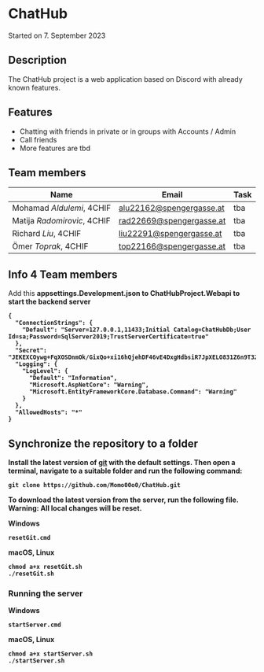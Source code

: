 # ChatHub

Started on 7. September 2023

## Description
The ChatHub project is a web application based on Discord with already known features.

## Features
* Chatting with friends in private or in groups with Accounts / Admin
* Call friends
* More features are tbd

## Team members
| Name                        | Email                    | Task   | 
| --------------------------- | ------------------------ | ------ |
| Mohamad *Aldulemi*, 4CHIF   | alu22162@spengergasse.at | tba    |
| Matija *Radomirovic*, 4CHIF | rad22669@spengergasse.at | tba    |
| Richard *Liu*, 4CHIF        | liu22291@spengergasse.at | tba    |
| Ömer *Toprak*, 4CHIF        | top22166@spengergasse.at | tba    |

## Info 4 Team members
Add this <strong> appsettings.Development.json to ChatHubProject.Webapi to start the backend server
```
{
  "ConnectionStrings": {
    "Default": "Server=127.0.0.1,11433;Initial Catalog=ChatHubDb;User Id=sa;Password=SqlServer2019;TrustServerCertificate=true"
  },
  "Secret": "JEKEXCOywg+FqXOSDnmOk/GixQo+xi16hQjehDF46vE4DxgHdbsiR7JpXELO831Z6n9T32mgqc4W4S2sjtNESeHNp4KyYMPcclsyhDuRNxXX4RiOBnrHrc5TTuYQSqNJfUW691i2eu7KvvWpn8JftfHU3NjH+TccklFjPBy7k28=",
  "Logging": {
    "LogLevel": {
      "Default": "Information",
      "Microsoft.AspNetCore": "Warning",
      "Microsoft.EntityFrameworkCore.Database.Command": "Warning"
    }
  },
  "AllowedHosts": "*"
}
```
## Synchronize the repository to a folder

Install the latest version of [git](https://git-scm.com/downloads) with the default settings.
Then open a terminal, navigate to a suitable folder and run the following command:

```
git clone https://github.com/Momo00o0/ChatHub.git
```

To download the latest version from the server, run the following file. **Warning:** All local changes will be reset.

**Windows**
```
resetGit.cmd
```

**macOS, Linux**
```
chmod a+x resetGit.sh
./resetGit.sh
```

### Running the server

**Windows**
```
startServer.cmd
```

**macOS, Linux**
```
chmod a+x startServer.sh
./startServer.sh
```
